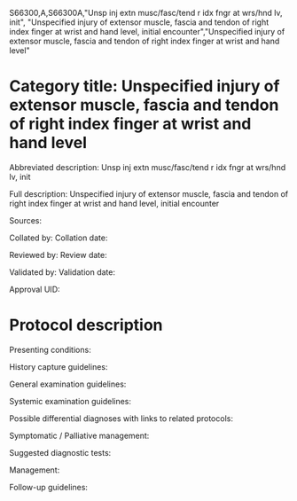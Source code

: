 S66300,A,S66300A,"Unsp inj extn musc/fasc/tend r idx fngr at wrs/hnd lv, init", "Unspecified injury of extensor muscle, fascia and tendon of right index finger at wrist and hand level, initial encounter","Unspecified injury of extensor muscle, fascia and tendon of right index finger at wrist and hand level"
# Category title: Unspecified injury of extensor muscle, fascia and tendon of right index finger at wrist and hand level

Abbreviated description: Unsp inj extn musc/fasc/tend r idx fngr at wrs/hnd lv, init

Full description: Unspecified injury of extensor muscle, fascia and tendon of right index finger at wrist and hand level, initial encounter

Sources:

Collated by:
Collation date:

Reviewed by:
Review date:

Validated by:
Validation date:

Approval UID:

# Protocol description

Presenting conditions:

History capture guidelines:

General examination guidelines:

Systemic examination guidelines:

Possible differential diagnoses with links to related protocols:

Symptomatic / Palliative management:

Suggested diagnostic tests:

Management:

Follow-up guidelines:
